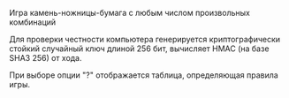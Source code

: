 Игра камень-ножницы-бумага с любым числом произвольных комбинаций

Для проверки честности компьютера генерируется криптографически стойкий случайный ключ длиной 256 бит, вычисляет HMAC (на базе SHA3 256) от хода.

При выборе опции "?" отображается таблица, определяющая правила игры.
